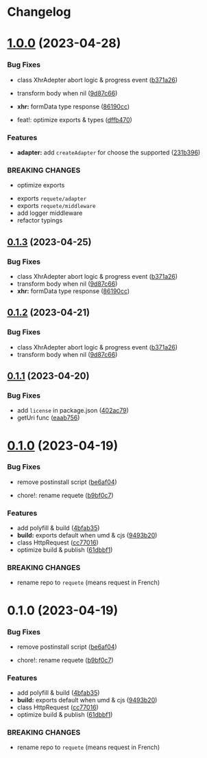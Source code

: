 # Changelog

# [1.0.0](https://github.com/rexerwang/requete/compare/v0.1.1...v1.0.0) (2023-04-28)

### Bug Fixes

- class XhrAdepter abort logic & progress event ([b371a26](https://github.com/rexerwang/requete/commit/b371a26faac7e69a955e233de6a7345afd5a8ce4))
- transform body when nil ([9d87c66](https://github.com/rexerwang/requete/commit/9d87c66bd4ab99f71b0d45e772c3ea1297eb1840))
- **xhr:** formData type response ([86190cc](https://github.com/rexerwang/requete/commit/86190cc3f6abe0642b9c5a8b04e42f6231b97a63))

- feat!: optimize exports & types ([dffb470](https://github.com/rexerwang/requete/commit/dffb4705bd6316a584875c4a28aa70709c9c4dd1))

### Features

- **adapter:** add `createAdapter` for choose the supported ([231b396](https://github.com/rexerwang/requete/commit/231b396db1fe09dd13efbefb0057d06281c4424a))

### BREAKING CHANGES

- optimize exports

* exports `requete/adapter`
* exports `requete/middleware`
* add logger middleware
* refactor typings

## [0.1.3](https://github.com/rexerwang/requete/compare/v0.1.1...v0.1.3) (2023-04-25)

### Bug Fixes

- class XhrAdepter abort logic & progress event ([b371a26](https://github.com/rexerwang/requete/commit/b371a26faac7e69a955e233de6a7345afd5a8ce4))
- transform body when nil ([9d87c66](https://github.com/rexerwang/requete/commit/9d87c66bd4ab99f71b0d45e772c3ea1297eb1840))
- **xhr:** formData type response ([86190cc](https://github.com/rexerwang/requete/commit/86190cc3f6abe0642b9c5a8b04e42f6231b97a63))

## [0.1.2](https://github.com/rexerwang/requete/compare/v0.1.1...v0.1.2) (2023-04-21)

### Bug Fixes

- class XhrAdepter abort logic & progress event ([b371a26](https://github.com/rexerwang/requete/commit/b371a26faac7e69a955e233de6a7345afd5a8ce4))
- transform body when nil ([9d87c66](https://github.com/rexerwang/requete/commit/9d87c66bd4ab99f71b0d45e772c3ea1297eb1840))

## [0.1.1](https://github.com/rexerwang/requete/compare/0.1.0...v0.1.1) (2023-04-20)

### Bug Fixes

- add `license` in package.json ([402ac79](https://github.com/rexerwang/requete/commit/402ac794c578297a93a28f65f238791d78d5eee8))
- getUri func ([eaab756](https://github.com/rexerwang/requete/commit/eaab756b12dedee74d33a65a342d4ba3949977d9))

# [0.1.0](https://github.com/rexerwang/requete/compare/cc7701691e39bfcf986846645dc195e11aefb134...0.1.0) (2023-04-19)

### Bug Fixes

- remove postinstall script ([be6af04](https://github.com/rexerwang/requete/commit/be6af04a866bb0c607e8e5a78e63157d13d81da7))

- chore!: rename requete ([b9bf0c7](https://github.com/rexerwang/requete/commit/b9bf0c72b7d603c660f40d810a16a1fd4b039dc0))

### Features

- add polyfill & build ([4bfab35](https://github.com/rexerwang/requete/commit/4bfab3598f3ed96fbd397be072199ca0f4730f0c))
- **build:** exports default when umd & cjs ([9493b20](https://github.com/rexerwang/requete/commit/9493b20f4702b05216e6167fdb06d66d3fdec556))
- class HttpRequest ([cc77016](https://github.com/rexerwang/requete/commit/cc7701691e39bfcf986846645dc195e11aefb134))
- optimize build & publish ([61dbbf1](https://github.com/rexerwang/requete/commit/61dbbf1963f559c0ca6bc8383ff278aefbe8b352))

### BREAKING CHANGES

- rename repo to `requete` (means request in French)

# 0.1.0 (2023-04-19)

### Bug Fixes

- remove postinstall script ([be6af04](https://github.com/rexerwang/requete/commit/be6af04a866bb0c607e8e5a78e63157d13d81da7))

- chore!: rename requete ([b9bf0c7](https://github.com/rexerwang/requete/commit/b9bf0c72b7d603c660f40d810a16a1fd4b039dc0))

### Features

- add polyfill & build ([4bfab35](https://github.com/rexerwang/requete/commit/4bfab3598f3ed96fbd397be072199ca0f4730f0c))
- **build:** exports default when umd & cjs ([9493b20](https://github.com/rexerwang/requete/commit/9493b20f4702b05216e6167fdb06d66d3fdec556))
- class HttpRequest ([cc77016](https://github.com/rexerwang/requete/commit/cc7701691e39bfcf986846645dc195e11aefb134))
- optimize build & publish ([61dbbf1](https://github.com/rexerwang/requete/commit/61dbbf1963f559c0ca6bc8383ff278aefbe8b352))

### BREAKING CHANGES

- rename repo to `requete` (means request in French)
